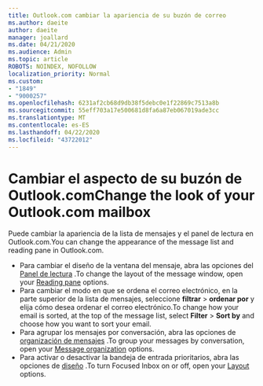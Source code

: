 ```yaml
---
title: Outlook.com cambiar la apariencia de su buzón de correo
ms.author: daeite
author: daeite
manager: joallard
ms.date: 04/21/2020
ms.audience: Admin
ms.topic: article
ROBOTS: NOINDEX, NOFOLLOW
localization_priority: Normal
ms.custom:
- "1849"
- "9000257"
ms.openlocfilehash: 6231af2cb68d9db38f5debc0e1f22869c7513a8b
ms.sourcegitcommit: 55eff703a17e500681d8fa6a87eb067019ade3cc
ms.translationtype: MT
ms.contentlocale: es-ES
ms.lasthandoff: 04/22/2020
ms.locfileid: "43722012"
---
```

# <a name="change-the-look-of-your-outlookcom-mailbox"></a><span data-ttu-id="11d69-102">Cambiar el aspecto de su buzón de Outlook.com</span><span class="sxs-lookup"><span data-stu-id="11d69-102">Change the look of your Outlook.com mailbox</span></span>

<span data-ttu-id="11d69-103">Puede cambiar la apariencia de la lista de mensajes y el panel de lectura en Outlook.com.</span><span class="sxs-lookup"><span data-stu-id="11d69-103">You can change the appearance of the message list and reading pane in Outlook.com.</span></span>

- <span data-ttu-id="11d69-104">Para cambiar el diseño de la ventana del mensaje, abra las opciones del [Panel de lectura](https://outlook.live.com/mail/options/mail/layout/readingPane) .</span><span class="sxs-lookup"><span data-stu-id="11d69-104">To change the layout of the message window, open your [Reading pane](https://outlook.live.com/mail/options/mail/layout/readingPane) options.</span></span>
- <span data-ttu-id="11d69-105">Para cambiar el modo en que se ordena el correo electrónico, en la parte superior de la lista de mensajes, seleccione **filtrar** > **ordenar por** y elija cómo desea ordenar el correo electrónico.</span><span class="sxs-lookup"><span data-stu-id="11d69-105">To change how your email is sorted, at the top of the message list, select **Filter** > **Sort by** and choose how you want to sort your email.</span></span>
- <span data-ttu-id="11d69-106">Para agrupar los mensajes por conversación, abra las opciones de [organización de mensajes](https://outlook.live.com/mail/options/mail/layout/conversations) .</span><span class="sxs-lookup"><span data-stu-id="11d69-106">To group your messages by conversation, open your [Message organization](https://outlook.live.com/mail/options/mail/layout/conversations) options.</span></span>
- <span data-ttu-id="11d69-107">Para activar o desactivar la bandeja de entrada prioritarios, abra las opciones de [diseño](https://outlook.live.com/mail/options/mail/layout/focused) .</span><span class="sxs-lookup"><span data-stu-id="11d69-107">To turn Focused Inbox on or off, open your [Layout](https://outlook.live.com/mail/options/mail/layout/focused) options.</span></span>